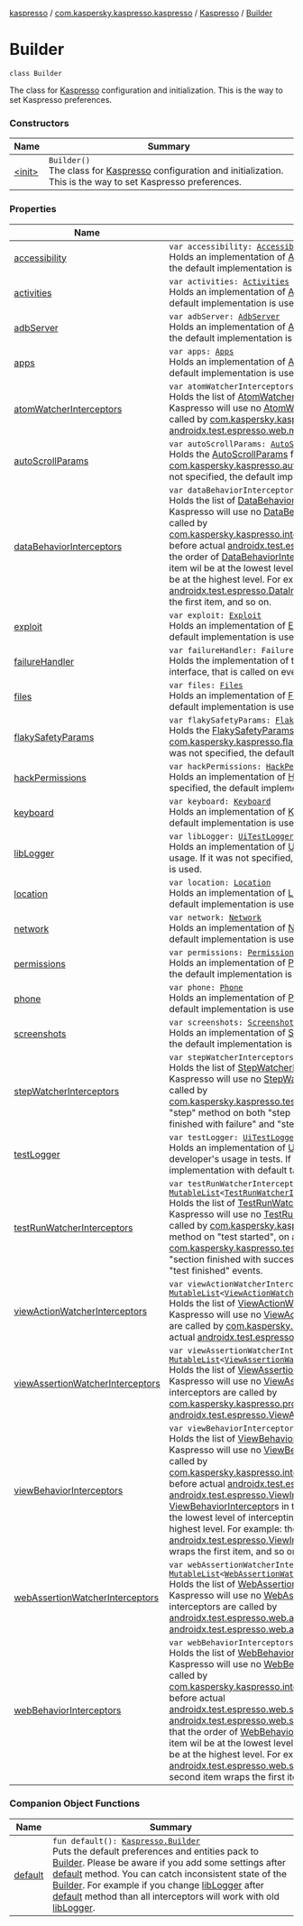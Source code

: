 [kaspresso](../../../index.md) / [com.kaspersky.kaspresso.kaspresso](../../index.md) / [Kaspresso](../index.md) / [Builder](./index.md)

# Builder

`class Builder`

The class for [Kaspresso](../index.md) configuration and initialization. This is the way to set Kaspresso preferences.

### Constructors

| Name | Summary |
|---|---|
| [&lt;init&gt;](-init-.md) | `Builder()`<br>The class for [Kaspresso](../index.md) configuration and initialization. This is the way to set Kaspresso preferences. |

### Properties

| Name | Summary |
|---|---|
| [accessibility](accessibility.md) | `var accessibility: `[`Accessibility`](../../../com.kaspersky.kaspresso.device.accessibility/-accessibility/index.md)<br>Holds an implementation of [Accessibility](../../../com.kaspersky.kaspresso.device.accessibility/-accessibility/index.md) interface. If it was not specified, the default implementation is used. |
| [activities](activities.md) | `var activities: `[`Activities`](../../../com.kaspersky.kaspresso.device.activities/-activities/index.md)<br>Holds an implementation of [Activities](../../../com.kaspersky.kaspresso.device.activities/-activities/index.md) interface. If it was not specified, the default implementation is used. |
| [adbServer](adb-server.md) | `var adbServer: `[`AdbServer`](../../../com.kaspersky.kaspresso.device.server/-adb-server/index.md)<br>Holds an implementation of [AdbServer](../../../com.kaspersky.kaspresso.device.server/-adb-server/index.md) interface. If it was not specified, the default implementation is used. |
| [apps](apps.md) | `var apps: `[`Apps`](../../../com.kaspersky.kaspresso.device.apps/-apps/index.md)<br>Holds an implementation of [Apps](../../../com.kaspersky.kaspresso.device.apps/-apps/index.md) interface. If it was not specified, the default implementation is used. |
| [atomWatcherInterceptors](atom-watcher-interceptors.md) | `var atomWatcherInterceptors: `[`MutableList`](https://kotlinlang.org/api/latest/jvm/stdlib/kotlin.collections/-mutable-list/index.html)`<`[`AtomWatcherInterceptor`](../../../com.kaspersky.kaspresso.interceptors.watcher.view/-atom-watcher-interceptor/index.md)`>`<br>Holds the list of [AtomWatcherInterceptor](../../../com.kaspersky.kaspresso.interceptors.watcher.view/-atom-watcher-interceptor/index.md)s. If it was not specified, Kaspresso will use no [AtomWatcherInterceptor](../../../com.kaspersky.kaspresso.interceptors.watcher.view/-atom-watcher-interceptor/index.md)s. These interceptors are called by [com.kaspersky.kaspresso.proxy.AtomProxy](../../../com.kaspersky.kaspresso.proxy/-atom-proxy/index.md) before [androidx.test.espresso.web.model.Atom](#) is actually called. |
| [autoScrollParams](auto-scroll-params.md) | `var autoScrollParams: `[`AutoScrollParams`](../../../com.kaspersky.kaspresso.autoscroll/-auto-scroll-params/index.md)<br>Holds the [AutoScrollParams](../../../com.kaspersky.kaspresso.autoscroll/-auto-scroll-params/index.md) for [com.kaspersky.kaspresso.autoscroll.AutoScrollProvider](../../../com.kaspersky.kaspresso.autoscroll/-auto-scroll-provider/index.md)'s usage. If it was not specified, the default implementation is used. |
| [dataBehaviorInterceptors](data-behavior-interceptors.md) | `var dataBehaviorInterceptors: `[`MutableList`](https://kotlinlang.org/api/latest/jvm/stdlib/kotlin.collections/-mutable-list/index.html)`<`[`DataBehaviorInterceptor`](../../../com.kaspersky.kaspresso.interceptors.behavior/-data-behavior-interceptor.md)`>`<br>Holds the list of [DataBehaviorInterceptor](../../../com.kaspersky.kaspresso.interceptors.behavior/-data-behavior-interceptor.md)s. If it was not specified, Kaspresso will use no [DataBehaviorInterceptor](../../../com.kaspersky.kaspresso.interceptors.behavior/-data-behavior-interceptor.md)s. These interceptors are called by [com.kaspersky.kaspresso.interceptors.tokakao.impl.KakaoDataInterceptor](#) before actual [androidx.test.espresso.DataInteraction.check](#) call. Note that the order of [DataBehaviorInterceptor](../../../com.kaspersky.kaspresso.interceptors.behavior/-data-behavior-interceptor.md)s in this list is significant: the first item wil be at the lowest level of intercepting chain, and the last item will be at the highest level. For example: the first item actually wraps the [androidx.test.espresso.DataInteraction.check](#) call, the second item wraps the first item, and so on. |
| [exploit](exploit.md) | `var exploit: `[`Exploit`](../../../com.kaspersky.kaspresso.device.exploit/-exploit/index.md)<br>Holds an implementation of [Exploit](../../../com.kaspersky.kaspresso.device.exploit/-exploit/index.md) interface. If it was not specified, the default implementation is used. |
| [failureHandler](failure-handler.md) | `var failureHandler: FailureHandler?`<br>Holds the implementation of the [androidx.test.espresso.FailureHandler](#) interface, that is called on every failure. |
| [files](files.md) | `var files: `[`Files`](../../../com.kaspersky.kaspresso.device.files/-files/index.md)<br>Holds an implementation of [Files](../../../com.kaspersky.kaspresso.device.files/-files/index.md) interface. If it was not specified, the default implementation is used. |
| [flakySafetyParams](flaky-safety-params.md) | `var flakySafetyParams: `[`FlakySafetyParams`](../../../com.kaspersky.kaspresso.flakysafety/-flaky-safety-params/index.md)<br>Holds the [FlakySafetyParams](../../../com.kaspersky.kaspresso.flakysafety/-flaky-safety-params/index.md) for [com.kaspersky.kaspresso.flakysafety.FlakySafetyProvider](../../../com.kaspersky.kaspresso.flakysafety/-flaky-safety-provider/index.md)'s usage. If it was not specified, the default implementation is used. |
| [hackPermissions](hack-permissions.md) | `var hackPermissions: `[`HackPermissions`](../../../com.kaspersky.kaspresso.device.permissions/-hack-permissions/index.md)<br>Holds an implementation of [HackPermissions](../../../com.kaspersky.kaspresso.device.permissions/-hack-permissions/index.md) interface. If it was not specified, the default implementation is used. |
| [keyboard](keyboard.md) | `var keyboard: `[`Keyboard`](../../../com.kaspersky.kaspresso.device.keyboard/-keyboard/index.md)<br>Holds an implementation of [Keyboard](../../../com.kaspersky.kaspresso.device.keyboard/-keyboard/index.md) interface. If it was not specified, the default implementation is used. |
| [libLogger](lib-logger.md) | `var libLogger: `[`UiTestLogger`](../../../com.kaspersky.kaspresso.logger/-ui-test-logger.md)<br>Holds an implementation of [UiTestLogger](../../../com.kaspersky.kaspresso.logger/-ui-test-logger.md) interface for inner Kaspresso usage. If it was not specified, the default implementation with default tag is used. |
| [location](location.md) | `var location: `[`Location`](../../../com.kaspersky.kaspresso.device.location/-location/index.md)<br>Holds an implementation of [Location](../../../com.kaspersky.kaspresso.device.location/-location/index.md) interface. If it was not specified, the default implementation is used. |
| [network](network.md) | `var network: `[`Network`](../../../com.kaspersky.kaspresso.device.network/-network/index.md)<br>Holds an implementation of [Network](../../../com.kaspersky.kaspresso.device.network/-network/index.md) interface. If it was not specified, the default implementation is used. |
| [permissions](permissions.md) | `var permissions: `[`Permissions`](../../../com.kaspersky.kaspresso.device.permissions/-permissions/index.md)<br>Holds an implementation of [Permissions](../../../com.kaspersky.kaspresso.device.permissions/-permissions/index.md) interface. If it was not specified, the default implementation is used. |
| [phone](phone.md) | `var phone: `[`Phone`](../../../com.kaspersky.kaspresso.device.phone/-phone/index.md)<br>Holds an implementation of [Phone](../../../com.kaspersky.kaspresso.device.phone/-phone/index.md) interface. If it was not specified, the default implementation is used. |
| [screenshots](screenshots.md) | `var screenshots: `[`Screenshots`](../../../com.kaspersky.kaspresso.device.screenshots/-screenshots/index.md)<br>Holds an implementation of [Screenshots](../../../com.kaspersky.kaspresso.device.screenshots/-screenshots/index.md) interface. If it was not specified, the default implementation is used. |
| [stepWatcherInterceptors](step-watcher-interceptors.md) | `var stepWatcherInterceptors: `[`MutableList`](https://kotlinlang.org/api/latest/jvm/stdlib/kotlin.collections/-mutable-list/index.html)`<`[`StepWatcherInterceptor`](../../../com.kaspersky.kaspresso.interceptors.watcher.testcase/-step-watcher-interceptor/index.md)`>`<br>Holds the list of [StepWatcherInterceptor](../../../com.kaspersky.kaspresso.interceptors.watcher.testcase/-step-watcher-interceptor/index.md)s. If it was not specified, Kaspresso will use no [StepWatcherInterceptor](../../../com.kaspersky.kaspresso.interceptors.watcher.testcase/-step-watcher-interceptor/index.md)s. These interceptors are called by [com.kaspersky.kaspresso.testcases.core.testcontext.TestContext](../../../com.kaspersky.kaspresso.testcases.core.testcontext/-test-context/index.md) in "step" method on both "step started", "step finished with success", "step finished with failure" and "step finally finished" events. |
| [testLogger](test-logger.md) | `var testLogger: `[`UiTestLogger`](../../../com.kaspersky.kaspresso.logger/-ui-test-logger.md)<br>Holds an implementation of [UiTestLogger](../../../com.kaspersky.kaspresso.logger/-ui-test-logger.md) interface for external developer's usage in tests. If it was not specified, the default implementation with default tag is used. |
| [testRunWatcherInterceptors](test-run-watcher-interceptors.md) | `var testRunWatcherInterceptors: `[`MutableList`](https://kotlinlang.org/api/latest/jvm/stdlib/kotlin.collections/-mutable-list/index.html)`<`[`TestRunWatcherInterceptor`](../../../com.kaspersky.kaspresso.interceptors.watcher.testcase/-test-run-watcher-interceptor/index.md)`>`<br>Holds the list of [TestRunWatcherInterceptor](../../../com.kaspersky.kaspresso.interceptors.watcher.testcase/-test-run-watcher-interceptor/index.md)s. If it was not specified, Kaspresso will use no [TestRunWatcherInterceptor](../../../com.kaspersky.kaspresso.interceptors.watcher.testcase/-test-run-watcher-interceptor/index.md)s. These interceptors are called by [com.kaspersky.kaspresso.testcases.core.TestRunner](#) in "run" method on "test started", on all [com.kaspersky.kaspresso.testcases.core.sections](../../../com.kaspersky.kaspresso.testcases.core.sections/index.md)' "section started", "section finished with success" and "section finished with failure", and "test finished" events. |
| [viewActionWatcherInterceptors](view-action-watcher-interceptors.md) | `var viewActionWatcherInterceptors: `[`MutableList`](https://kotlinlang.org/api/latest/jvm/stdlib/kotlin.collections/-mutable-list/index.html)`<`[`ViewActionWatcherInterceptor`](../../../com.kaspersky.kaspresso.interceptors.watcher.view/-view-action-watcher-interceptor/index.md)`>`<br>Holds the list of [ViewActionWatcherInterceptor](../../../com.kaspersky.kaspresso.interceptors.watcher.view/-view-action-watcher-interceptor/index.md)s. If it was not specified, Kaspresso will use no [ViewActionWatcherInterceptor](../../../com.kaspersky.kaspresso.interceptors.watcher.view/-view-action-watcher-interceptor/index.md)s. These interceptors are called by [com.kaspersky.kaspresso.proxy.ViewActionProxy](../../../com.kaspersky.kaspresso.proxy/-view-action-proxy/index.md) before actual [androidx.test.espresso.ViewAction.perform](#) call. |
| [viewAssertionWatcherInterceptors](view-assertion-watcher-interceptors.md) | `var viewAssertionWatcherInterceptors: `[`MutableList`](https://kotlinlang.org/api/latest/jvm/stdlib/kotlin.collections/-mutable-list/index.html)`<`[`ViewAssertionWatcherInterceptor`](../../../com.kaspersky.kaspresso.interceptors.watcher.view/-view-assertion-watcher-interceptor/index.md)`>`<br>Holds the list of [ViewAssertionWatcherInterceptor](../../../com.kaspersky.kaspresso.interceptors.watcher.view/-view-assertion-watcher-interceptor/index.md)s. If it was not specified, Kaspresso will use no [ViewAssertionWatcherInterceptor](../../../com.kaspersky.kaspresso.interceptors.watcher.view/-view-assertion-watcher-interceptor/index.md)s. These interceptors are called by [com.kaspersky.kaspresso.proxy.ViewAssertionProxy](../../../com.kaspersky.kaspresso.proxy/-view-assertion-proxy/index.md) before actual [androidx.test.espresso.ViewAssertion.check](#) call. |
| [viewBehaviorInterceptors](view-behavior-interceptors.md) | `var viewBehaviorInterceptors: `[`MutableList`](https://kotlinlang.org/api/latest/jvm/stdlib/kotlin.collections/-mutable-list/index.html)`<`[`ViewBehaviorInterceptor`](../../../com.kaspersky.kaspresso.interceptors.behavior/-view-behavior-interceptor.md)`>`<br>Holds the list of [ViewBehaviorInterceptor](../../../com.kaspersky.kaspresso.interceptors.behavior/-view-behavior-interceptor.md)s. If it was not specified, Kaspresso will use no [ViewBehaviorInterceptor](../../../com.kaspersky.kaspresso.interceptors.behavior/-view-behavior-interceptor.md)s. These interceptors are called by [com.kaspersky.kaspresso.interceptors.tokakao.impl.KakaoViewInterceptor](#) before actual [androidx.test.espresso.ViewInteraction.perform](#) and [androidx.test.espresso.ViewInteraction.check](#) calls. Note that the order of [ViewBehaviorInterceptor](../../../com.kaspersky.kaspresso.interceptors.behavior/-view-behavior-interceptor.md)s in this list is significant: the first item wil be at the lowest level of intercepting chain, and the last item will be at the highest level. For example: the first item actually wraps the [androidx.test.espresso.ViewInteraction.perform](#) call, the second item wraps the first item, and so on. |
| [webAssertionWatcherInterceptors](web-assertion-watcher-interceptors.md) | `var webAssertionWatcherInterceptors: `[`MutableList`](https://kotlinlang.org/api/latest/jvm/stdlib/kotlin.collections/-mutable-list/index.html)`<`[`WebAssertionWatcherInterceptor`](../../../com.kaspersky.kaspresso.interceptors.watcher.view/-web-assertion-watcher-interceptor/index.md)`>`<br>Holds the list of [WebAssertionWatcherInterceptor](../../../com.kaspersky.kaspresso.interceptors.watcher.view/-web-assertion-watcher-interceptor/index.md)s. If it was not specified, Kaspresso will use no [WebAssertionWatcherInterceptor](../../../com.kaspersky.kaspresso.interceptors.watcher.view/-web-assertion-watcher-interceptor/index.md)s. These interceptors are called by [androidx.test.espresso.web.assertion.WebAssertionProxy](../../../androidx.test.espresso.web.assertion/-web-assertion-proxy/index.md) before actual [androidx.test.espresso.web.assertion.WebAssertion.checkResult](#) call. |
| [webBehaviorInterceptors](web-behavior-interceptors.md) | `var webBehaviorInterceptors: `[`MutableList`](https://kotlinlang.org/api/latest/jvm/stdlib/kotlin.collections/-mutable-list/index.html)`<`[`WebBehaviorInterceptor`](../../../com.kaspersky.kaspresso.interceptors.behavior/-web-behavior-interceptor.md)`>`<br>Holds the list of [WebBehaviorInterceptor](../../../com.kaspersky.kaspresso.interceptors.behavior/-web-behavior-interceptor.md)s. If it was not specified, Kaspresso will use no [WebBehaviorInterceptor](../../../com.kaspersky.kaspresso.interceptors.behavior/-web-behavior-interceptor.md)s. These interceptors are called by [com.kaspersky.kaspresso.interceptors.tokakao.impl.KakaoWebInterceptor](#) before actual [androidx.test.espresso.web.sugar.Web.WebInteraction.perform](#) and [androidx.test.espresso.web.sugar.Web.WebInteraction.check](#) calls. Note that the order of [WebBehaviorInterceptor](../../../com.kaspersky.kaspresso.interceptors.behavior/-web-behavior-interceptor.md)s in this list is significant: the first item wil be at the lowest level of intercepting chain, and the last item will be at the highest level. For example: the first item actually wraps the [androidx.test.espresso.web.sugar.Web.WebInteraction.perform](#) call, the second item wraps the first item, and so on. |

### Companion Object Functions

| Name | Summary |
|---|---|
| [default](default.md) | `fun default(): `[`Kaspresso.Builder`](./index.md)<br>Puts the default preferences and entities pack to [Builder](./index.md). Please be aware if you add some settings after [default](default.md) method. You can catch inconsistent state of the [Builder](./index.md). For example if you change [libLogger](lib-logger.md) after [default](default.md) method than all interceptors will work with old [libLogger](lib-logger.md). |
